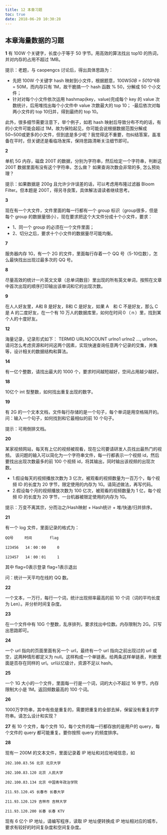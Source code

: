 ```yaml
---
title: 12 本章习题
toc: true
date: 2018-06-20 10:30:28
---
```

## 本章海量数据的习题

**1**
有 100W 个关键字，长度小于等于 50 字节。用高效的算法找出 top10 的热词，并对内存的占用不超过 1MB。

提示：老题，与 caopengcs 讨论后，得出具体思路为：
 - 先把 100W 个关键字 hash 映射到小文件，根据题意，100W*50B = 50*10^6B = 50M，而内存只有 1M，故干脆搞一个 hash 函数 % 50，分解成 50 个小文件；
 - 针对对每个小文件依次运用 hashmap(key，value)完成每个 key 的 value 次数统计，后用堆找出每个小文件中 value 次数最大的 top 10；
 -最后依次对每两小文件的 top 10归并，得到最终的 top 10。
 
此外，很多细节需要注意下，举个例子，如若 hash 映射后导致分布不均的话，有的小文件可能会超过 1M，故为保险起见，你可能会说根据数据范围分解成 50~500或更多的小文件，但到底是多少呢？我觉得这不重要，勿纠结答案，虽准备在平时，但关键还是看临场发挥，保持思路清晰关注细节即可。

**2**

单机 5G 内存，磁盘 200T 的数据，分别为字符串，然后给定一个字符串，判断这 200T 数据里面有没有这个字符串，怎么做？
如果查询次数会非常的多, 怎么预处理？

提示：如果数据是 200g 且允许少许误差的话，可以考虑用布隆过滤器 Bloom Filter。但本题是 200T，得另寻良策，具体解法请读者继续思考。

**3**

现在有一个大文件，文件里面的每一行都有一个 group 标识（group很多，但是每个 group 的数据量很小），现在要求把这个大文件分成十个小文件，要求：
 - 1、同一个 group 的必须在一个文件里面；
 - 2、切分之后，要求十个小文件的数据量尽可能均衡。

**7**

服务器内存 1G，有一个 2G 的文件，里面每行存着一个 QQ 号（5-10位数），怎么最快找出出现过最多次的 QQ 号。

**8**

尽量高效的统计一片英文文章（总单词数目）里出现的所有英文单词，按照在文章中首次出现的顺序打印输出该单词和它的出现次数。

**9**

在人人好友里，A和 B 是好友，B和 C 是好友，如果 A　和 C 不是好友，那么 C 是 A 的二度好友，在一个有 10 万人的数据库里，如何在时间０（ｎ）里，找到某个人的十度好友。


**12**

海量记录，记录形式如下： TERMID URLNOCOUNT urlno1 urlno2   ..., urlnon，请问怎么考虑资源和时间这两个因素，实现快速查询任意两个记录的交集，并集等，设计相关的数据结构和算法。



**14**

有一亿个整数，请找出最大的 1000 个，要求时间越短越好，空间占用越少越好。


**18**

10亿个 int 型整数，如何找出重复出现的数字。


**19**

有 2G 的一个文本文档，文件每行存储的是一个句子，每个单词是用空格隔开的。问：输入一个句子，如何找到和它最相似的前 10 个句子。

提示：可用倒排文档。


**20**

某家视频网站，每天有上亿的视频被观看，现在公司要请研发人员找出最热门的视频。 
该问题的输入可以简化为一个字符串文件，每一行都表示一个视频 id，然后要找出出现次数最多的前 100 个视频 id，将其输出，同时输出该视频的出现次数。 
- 1.假设每天的视频播放次数为 3 亿次，被观看的视频数量为一百万个，每个视频 ID 的长度为 20 字节，限定使用的内存为 1G。请简述做法，再写代码。 
- 2.假设每个月的视频播放次数为 100 亿次，被观看的视频数量为 1 亿，每个视频 ID 的长度为 20 字节，一台机器被限定使用的内存为 1G。 

提示：万变不离其宗，分而治之/Hash映射 + Hash统计 + 堆/快速/归并排序。


**21**

有一个 log 文件，里面记录的格式为：

    QQ号     时间        flag
    
    123456   14：00：00     0 

    123457   14：00：01     1
  
其中 flag=0表示登录 flag=1表示退出

问：统计一天平均在线的 QQ 数。 


**22**

一个文本，一万行，每行一个词，统计出现频率最高的前 10 个词（词的平均长度为 Len）。并分析时间复杂度。


**23**

在一个文件中有 10G 个整数，乱序排列，要求找出中位数。内存限制为 2G。只写出思路即可。


**24**

一个 url 指向的页面里面有另一个 url，最终有一个 url 指向之前出现过的 url 或空，这两种情形都定义为 null。这样构成一个单链表。给两条这样单链表，判断里面是否存在同样的 url。url以亿级计，资源不足以 hash。


**25**

一个 1G 大小的一个文件，里面每一行是一个词，词的大小不超过 16 字节，内存限制大小是 1M。返回频数最高的 100 个词。


**26**

1000万字符串，其中有些是重复的，需要把重复的全部去掉，保留没有重复的字符串。请怎么设计和实现？


**27**
有 10 个文件，每个文件 1G，每个文件的每一行都存放的是用户的 query，每个文件的 query 都可能重复。要你按照 query 的频度排序。

**28**

现有一 200M 的文本文件，里面记录着 IP 地址和对应地域信息，如

    202.100.83.56 北京 北京大学

    202.100.83.120 北京 人民大学

    202.100.83.134 北京 中国青年政治学院

    211.93.120.45 长春市 长春大学

    211.93.120.129 吉林市 吉林大学

    211.93.120.200 长春 长春 KTV

现有 6 亿个 IP 地址，请编写程序，读取 IP 地址便转换成 IP 地址相对应的城市，要求有较好的时间复杂度和空间复杂度。
